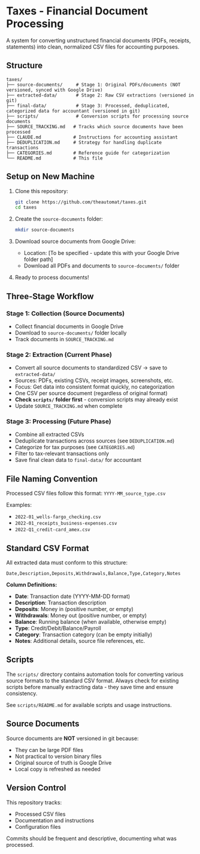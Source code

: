 # Taxes - Financial Document Processing

A system for converting unstructured financial documents (PDFs, receipts, statements) into clean, normalized CSV files for accounting purposes.

## Structure

```
taxes/
├── source-documents/     # Stage 1: Original PDFs/documents (NOT versioned, synced with Google Drive)
├── extracted-data/       # Stage 2: Raw CSV extractions (versioned in git)
├── final-data/           # Stage 3: Processed, deduplicated, categorized data for accountant (versioned in git)
├── scripts/              # Conversion scripts for processing source documents
├── SOURCE_TRACKING.md   # Tracks which source documents have been processed
├── CLAUDE.md            # Instructions for accounting assistant
├── DEDUPLICATION.md     # Strategy for handling duplicate transactions
├── CATEGORIES.md        # Reference guide for categorization
└── README.md            # This file
```

## Setup on New Machine

1. Clone this repository:
   ```bash
   git clone https://github.com/theautomat/taxes.git
   cd taxes
   ```

2. Create the `source-documents` folder:
   ```bash
   mkdir source-documents
   ```

3. Download source documents from Google Drive:
   - Location: [To be specified - update this with your Google Drive folder path]
   - Download all PDFs and documents to `source-documents/` folder

4. Ready to process documents!

## Three-Stage Workflow

### Stage 1: Collection (Source Documents)
- Collect financial documents in Google Drive
- Download to `source-documents/` folder locally
- Track documents in `SOURCE_TRACKING.md`

### Stage 2: Extraction (Current Phase)
- Convert all source documents to standardized CSV → save to `extracted-data/`
- Sources: PDFs, existing CSVs, receipt images, screenshots, etc.
- Focus: Get data into consistent format quickly, no categorization
- One CSV per source document (regardless of original format)
- **Check `scripts/` folder first** - conversion scripts may already exist
- Update `SOURCE_TRACKING.md` when complete

### Stage 3: Processing (Future Phase)
- Combine all extracted CSVs
- Deduplicate transactions across sources (see `DEDUPLICATION.md`)
- Categorize for tax purposes (see `CATEGORIES.md`)
- Filter to tax-relevant transactions only
- Save final clean data to `final-data/` for accountant

## File Naming Convention

Processed CSV files follow this format: `YYYY-MM_source_type.csv`

Examples:
- `2022-01_wells-fargo_checking.csv`
- `2022-01_receipts_business-expenses.csv`
- `2022-Q1_credit-card_amex.csv`

## Standard CSV Format

All extracted data must conform to this structure:

```csv
Date,Description,Deposits,Withdrawals,Balance,Type,Category,Notes
```

**Column Definitions:**
- **Date**: Transaction date (YYYY-MM-DD format)
- **Description**: Transaction description
- **Deposits**: Money in (positive number, or empty)
- **Withdrawals**: Money out (positive number, or empty)
- **Balance**: Running balance (when available, otherwise empty)
- **Type**: Credit/Debit/Balance/Payroll
- **Category**: Transaction category (can be empty initially)
- **Notes**: Additional details, source file references, etc.

## Scripts

The `scripts/` directory contains automation tools for converting various source formats to the standard CSV format. Always check for existing scripts before manually extracting data - they save time and ensure consistency.

See `scripts/README.md` for available scripts and usage instructions.

## Source Documents

Source documents are **NOT** versioned in git because:
- They can be large PDF files
- Not practical to version binary files
- Original source of truth is Google Drive
- Local copy is refreshed as needed

## Version Control

This repository tracks:
- Processed CSV files
- Documentation and instructions
- Configuration files

Commits should be frequent and descriptive, documenting what was processed.
